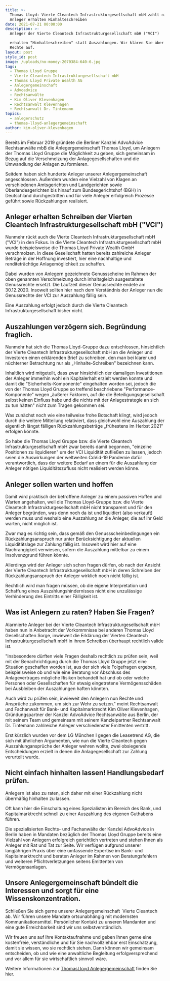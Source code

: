 ```yaml
---
title: >-
  Thomas Lloyd: Vierte Cleantech Infrastrukturgesellschaft mbH zahlt nicht aus -
  Anleger erhalten Hinhalteschreiben
date: 2021-07-21 00:00:00
description: >-
  Anleger der Vierte Cleantech Infrastrukturgesellschaft mbH ("VCI") 

  erhalten "Hinhalteschreiben" statt Auszahlungen. Wir klären Sie über Ihre
  Rechte auf.
layout: post
style_id: post
image: /uploads/no-money-2070384-640-6.jpg
tags:
  - Thomas Lloyd Gruppe
  - Vierte Cleantech Infrastrukturgesellschaft mbH
  - Thomas Lloyd Private Wealth AG
  - Anlegergemeinschaft
  - Advoadvice
  - Rechtsanwälte
  - Kim Oliver Klevenhagen
  - Rechtsanwalt Klevenhagen
  - Rechtsanwalt Dr. Tintemann
topics:
  - anlegerschutz
  - thomas-lloyd-anlegergemeinschaft
author: kim-oliver-klevenhagen
---
```

Bereits im Februar 2019 gründete die Berliner Kanzlei AdvoAdvice Rechtsanwälte mbB die Anlegergemeinschaft Thomas Lloyd, um Anlegern der Thomas Lloyd Gruppe die Möglichkeit zu geben, sich gemeinsam in Bezug auf die Verschmelzung der Anlagegesellschaften und die Umwandlung der Anlagen zu formieren.

Seitdem haben sich hunderte Anleger unserer Anlegergemeinschaft angeschlossen. Außerdem wurden eine Vielzahl von Klagen an verschiedenen Amtsgerichten und Landgerichten sowie Oberlandesgerichten bis hinauf zum Bundesgerichtshof (BGH) in Deutschland durchgestritten und für viele Anleger erfolgreich Prozesse geführt sowie Rückzahlungen realisiert.

## Anleger erhalten Schreiben der Vierten Cleantech Infrastrukturgesellschaft mbH ("VCI")

Nunmehr rückt auch die Vierte Cleantech Infrastrukturgesellschaft mbH ("VCI") in den Fokus. In die Vierte Cleantech Infrastrukturgesellschaft mbH wurde beispielsweise die Thomas Lloyd Private Wealth GmbH verschmolzen. In diese Gesellschaft hatten bereits zahlreiche Anleger Beträge in der Hoffnung investiert, hier eine nachhaltige und renditeträchtige Anlagemöglichkeit zu schaffen.

Dabei wurden von Anlegern gezeichnete Genussscheine im Rahmen der oben genannten Verschmelzung durch inhaltsgleich ausgestaltete Genussrechte ersetzt. Die Laufzeit dieser Genussrechte endete am 30.12.2020. Insoweit sollten hier nach dem Verständnis der Anleger nun die Genussrechte der VCI zur Auszahlung fällig sein.

Eine Auszahlung erfolgt jedoch durch die Vierte Cleantech Infrastrukturgesellschaft bisher nicht.

## Auszahlungen verzögern sich. Begründung fraglich.

Nunmehr hat sich die Thomas Lloyd-Gruppe dazu entschlossen, hinsichtlich der Vierte Cleantech Infrastrukturgesellschaft mbH an die Anleger und Investoren einen erklärenden Brief zu schreiben, den man bei klarer und nüchterner Betrachtung nur als „Hinhalte-Schreiben" bezeichnen kann.

Inhaltlich wird mitgeteilt, dass zwar hinsichtlich der damaligen Investitionen der Anleger immerhin wohl ein Kapitalerhalt erzielt werden konnte und damit die "Sicherheits-Komponente" eingehalten worden sei, jedoch die von der Thomas Lloyd Gruppe so treffend beschriebene "Performance-Komponente" wegen „äußerer Faktoren, auf die die Beteiligungsgesellschaft selbst keinen Einfluss habe und die nichts mit der Anlagestrategie an sich zu tun hätten" nicht zum Tragen gekommen sei.

Was zunächst noch wie eine teilweise frohe Botschaft klingt, wird jedoch durch die weitere Mitteilung relativiert, dass gleichwohl eine Auszahlung der eigentlich längst fälligen Rückzahlungsbeträge „frühestens im Herbst 2021" erfolgen könnte.

So habe die Thomas Lloyd Gruppe bzw. die Vierte Cleantech Infrastrukturgesellschaft mbH zwar bereits damit begonnen, "einzelne Positionen zu liquidieren" um der VCI Liquidität zufließen zu lassen, jedoch seien die Auswirkungen der weltweiten CoVid-19 Pandemie dafür verantwortlich, dass der weitere Bedarf an einem für die Auszahlung der Anleger nötigen Liquiditätszufluss nicht realisiert werden könne.

## Anleger sollen warten und hoffen

Damit wird praktisch der betroffene Anleger zu einem passiven Hoffen und Warten angehalten, weil die Thomas Lloyd-Gruppe bzw. die Vierte Cleantech Infrastrukturgesellschaft mbH nicht transparent und für den Anleger begründen, was denn noch da ist und liquidiert (also verkauft) werden muss und weshalb eine Auszahlung an die Anleger, die auf ihr Geld warten, nicht möglich ist.

Zwar mag es richtig sein, dass gemäß den Genussscheinbedingungen ein Rückzahlungsanspruch nur unter Berücksichtigung der aktuellen Liquiditätslage zur Zahlung fällig ist. Insoweit wird hier auf eine Nachrangigkeit verwiesen, sofern die Auszahlung mittelbar zu einem Insolvenzgrund führen könnte.&nbsp;

Allerdings wird der Anleger sich schon fragen dürfen, ob nach der Ansicht der Vierte Cleantech Infrastrukturgesellschaft mbH in deren Schreiben der Rückzahlungsanspruch der Anleger wirklich noch nicht fällig ist.

Rechtlich wird man fragen müssen, ob die eigene Interpretation und Schaffung eines Auszahlungshindernisses nicht eine unzulässige Verhinderung des Eintritts einer Fälligkeit ist.

## Was ist Anlegern zu raten? Haben Sie Fragen?

Alarmierte Anleger bei der Vierte Cleantech Infrastrukturgesellschaft mbH haben nun in Anbetracht der Vorkommnisse bei anderen Thomas Lloyd Gesellschaften Sorge, inwieweit die Erklärung der Vierten Cleantech Infrastrukturgesellschaft mbH in ihrem Schreiben überhaupt rechtlich valide ist.

"Insbesondere dürften viele Fragen deshalb rechtlich zu prüfen sein, weil mit der Benachrichtigung durch die Thomas Lloyd Gruppe jetzt eine Situation geschaffen worden ist, aus der sich viele Folgefragen ergeben, beispielsweise ob und wie eine Beratung vor Abschluss des Anlagevertrages mögliche Risiken behandelt hat und ob oder welche Personen oder Gesellschaften für etwaig eingetretene Vermögensschäden bei Ausbleiben der Auszahlungen haften könnten.

Auch wird zu prüfen sein, inwieweit den Anlegern nun Rechte und Ansprüche zukommen, um sich zur Wehr zu setzen." meint Rechtsanwalt und Fachanwalt für Bank- und Kapitalmarktrecht Kim Oliver Klevenhagen, Gründungspartner der Kanzlei AdvoAdvice Rechtsanwälte aus Berlin, der mit seinem Team und gemeinsam mit seinem Kanzleipartner Rechtsanwalt Dr. Tintemann zahlreiche Anleger verschiedenster Emittenten vertritt.&nbsp;

​​​​Erst kürzlich wurden vor dem LG München I gegen die Leasetrend AG, die sich mit ähnlichen Argumenten, wie nun die Vierte Cleantech gegen Auszahlungansprüche der Anleger wehren wollte, zwei obsiegende Entscheidungen erzielt in denen die Anlagegesellschaft zur Zahlung verurteilt wurde.

## Nicht einfach hinhalten lassen! Handlungsbedarf prüfen.

Anlegern ist also zu raten, sich daher mit einer Rückzahlung nicht übermäßig hinhalten zu lassen.

Oft kann hier die Einschaltung eines Spezialisten im Bereich des Bank, und Kapitalmarktrecht schnell zu einer Auszahlung des eigenen Guthabens führen.

Die spezialisierten Rechts- und Fachanwälte der Kanzlei AdvoAdvice in Berlin haben in Mandaten bezüglich der Thomas Lloyd Gruppe bereits eine Vielzahl von Anlegern erfolgreich gerichtlich vertreten und stehen Ihnen als Anleger mit Rat und Tat zur Seite. Wir verfügen aufgrund unserer langjährigen Praxis über eine umfassende Expertise im Bank- und Kapitalmarktrecht und beraten Anleger im Rahmen von Beratungsfehlern und weiteren Pflichtverletzungen seitens Emittenten von Vermögensanlagen.

## Unsere Anlegergemeinschaft bündelt die Interessen und sorgt für eine Wissenskonzentration.

Schließen Sie sich gerne unserer Anlegergemeinschaft&nbsp; Vierte Cleantech ab. Wir führen unsere Mandate ortsunabhängig mit modernsten Kommunikationsmittel. Persönlicher Kontakt zu unseren Mandanten und eine gute Erreichbarkeit sind wir uns selbstverständlich.

Wir freuen uns auf Ihre Kontaktaufnahme und geben Ihnen gerne eine kostenfreie, verständliche und für Sie nachvollziehbar erst Einschätzung, damit sie wissen, wo sie rechtlich stehen. Dann können wir gemeinsam entscheiden, ob und wie eine anwaltliche Begleitung erfolgversprechend und vor allem für sie wirtschaftlich sinnvoll wäre.

Weitere Informationen zur [ThomasLloyd Anlegergemeinschaft](/themen/thomas-lloyd-anlegergemeinschaft/) finden Sie hier.&nbsp;